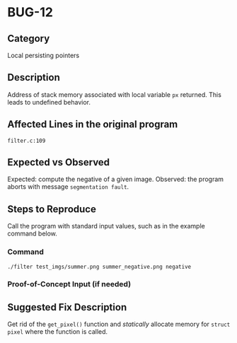 # BUG-12
## Category
Local persisting pointers

## Description
Address of stack memory associated with local variable `px` returned. This leads to undefined behavior. 

## Affected Lines in the original program
`filter.c:109`

## Expected vs Observed
Expected: compute the negative of a given image. Observed: the program aborts with message `segmentation fault`.

## Steps to Reproduce
Call the program with standard input values, such as in the example command below.

### Command

```
./filter test_imgs/summer.png summer_negative.png negative
```
### Proof-of-Concept Input (if needed)


## Suggested Fix Description
Get rid of the `get_pixel()` function and *statically* allocate memory for `struct pixel` where the function is called.
